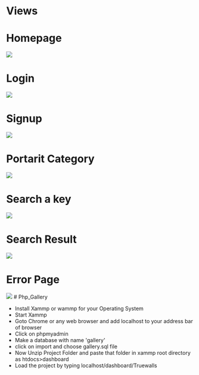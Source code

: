 # Views
<h1>Homepage</h1>
<img src="https://user-images.githubusercontent.com/52311969/74857026-19ef3500-5369-11ea-8f84-44b12ec61d94.png"/>
<h1>Login</h1>
<img src="https://user-images.githubusercontent.com/52311969/74857271-76525480-5369-11ea-96a8-fa9fba0b246c.png"/>
<h1>Signup</h1>
<img src="https://user-images.githubusercontent.com/52311969/74857295-7a7e7200-5369-11ea-913a-4cb95714f1e6.png"/>
<h1>Portarit Category</h1>
<img src="https://user-images.githubusercontent.com/52311969/74857460-b6b1d280-5369-11ea-9452-f66174f6912e.png"/>
<h1>Search a key</h1>
<img src="https://user-images.githubusercontent.com/52311969/74857464-b9acc300-5369-11ea-9969-c4f1bdc19fe1.png"/>
<h1>Search Result</h1>
<img src="https://user-images.githubusercontent.com/52311969/74857688-11e3c500-536a-11ea-8be1-8712dc177cf6.png"/>
<h1>Error Page</h1>
<img src="https://user-images.githubusercontent.com/52311969/74857775-3049c080-536a-11ea-9f45-38c5b18ac964.png"/>
# Php_Gallery
<ul>
  <li>Install Xammp or wammp for your Operating System</li>
  <li>Start Xammp</li>
  <li>Goto Chrome or any web browser and add localhost to your address bar of browser</li>
  <li>Click on phpmyadmin</li>
  <li>Make a database with name 'gallery'</li>
  <li>click on import and choose gallery.sql file</li>
  <li>Now Unzip Project Folder and paste that folder in xammp root directory as htdocs>dashboard</li>
  <li>Load the project by typing localhost/dashboard/Truewalls</li>
